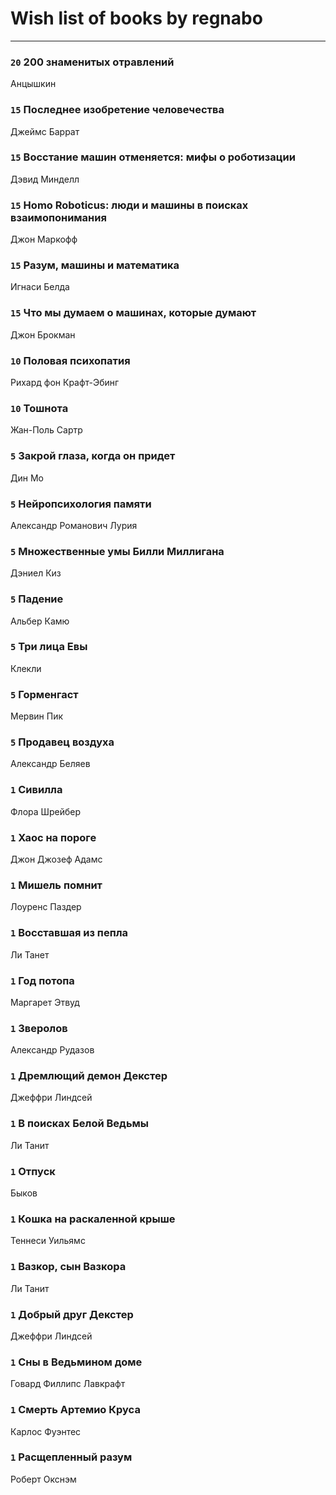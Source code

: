 # Wish list of books by regnabo
---

### `20` 200 знаменитых отравлений
Анцышкин

### `15` Последнее изобретение человечества
Джеймс Баррат

### `15` Восстание машин отменяется: мифы о роботизации
Дэвид Минделл

### `15` Homo Roboticus: люди и машины в поисках взаимопонимания
Джон Маркофф

### `15` Разум, машины и математика
Игнаси Белда

### `15` Что мы думаем о машинах, которые думают
Джон Брокман

### `10` Половая психопатия
Рихард фон Крафт-Эбинг

### `10` Тошнота
Жан-Поль Сартр

### `5` Закрой глаза, когда он придет
Дин Мо

### `5` Нейропсихология памяти
Александр Романович Лурия

### `5` Множественные умы Билли Миллигана
Дэниел Киз

### `5` Падение
Альбер Камю

### `5` Три лица Евы
Клекли

### `5` Горменгаст
Мервин Пик

### `5` Продавец воздуха
Александр Беляев

### `1` Сивилла
Флора Шрейбер

### `1` Хаос на пороге
Джон Джозеф Адамс

### `1` Мишель помнит
Лоуренс Паздер

### `1` Восставшая из пепла
Ли Танет

### `1` Год потопа
Маргарет Этвуд

### `1` Зверолов
Александр Рудазов

### `1` Дремлющий демон Декстер
Джеффри Линдсей

### `1` В поисках Белой Ведьмы
Ли Танит

### `1` Отпуск
Быков

### `1` Кошка на раскаленной крыше
Теннеси Уильямс

### `1` Вазкор, сын Вазкора
Ли Танит

### `1` Добрый друг Декстер
Джеффри Линдсей

### `1` Сны в Ведьмином доме
Говард Филлипс Лавкрафт

### `1` Смерть Артемио Круса
Карлос Фуэнтес

### `1` Расщепленный разум
Роберт Окснэм

